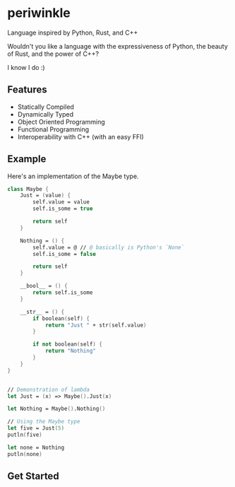 # periwinkle
Language inspired by Python, Rust, and C++

Wouldn't you like a language with the expressiveness of Python, the beauty of Rust, and the power of C++?

I know I do :)


## Features

- Statically Compiled
- Dynamically Typed
- Object Oriented Programming
- Functional Programming
- Interoperability with C++ (with an easy FFI)

## Example

Here's an implementation of the Maybe type.

```fsharp
class Maybe {
    Just = (value) {
        self.value = value
        self.is_some = true

        return self
    }

    Nothing = () {
        self.value = @ // @ basically is Python's `None`
        self.is_some = false

        return self
    }

    __bool__ = () {
        return self.is_some
    }

    __str__ = () {
        if boolean(self) {
            return "Just " + str(self.value)
        }

        if not boolean(self) {
            return "Nothing"
        }
    }
}


// Demonstration of lambda
let Just = (x) => Maybe().Just(x)

let Nothing = Maybe().Nothing()

// Using the Maybe type
let five = Just(5)
putln(five)

let none = Nothing
putln(none)
```


## Get Started

```bash
```